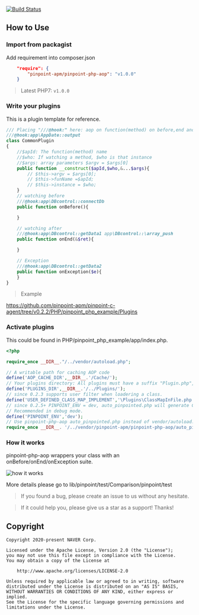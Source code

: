 [![Build Status](https://travis-ci.com/naver/pinpoint-php-aop.svg?branch=master)](https://travis-ci.com/naver/pinpoint-php-aop)

##  How to Use 

### Import from packagist

Add requirement into composer.json

```Json
    "require": {
        "pinpoint-apm/pinpoint-php-aop": "v1.0.0"
    }
```

> Latest
PHP7: `v1.0.0`

### Write your plugins
This is a plugin template for reference.

```php
/// Placing "///@hook:" here: aop on function(method) on before,end and Exception
///@hook:app\AppDate::output
class CommonPlugin
{
    //$apId: The function(method) name
    //$who: If watching a method, $who is that instance
    //$args: array parameters $argv = $args[0]
    public function __construct($apId,$who,&...$args){
        // $this->argv = $args[0];
        // $this->funName =$apId;
        // $this->instance = $who;
    }
    // watching before
    ///@hook:app\DBcontrol::connectDb
    public function onBefore(){

    }

    // watching after
    ///@hook:app\DBcontrol::getData1 app\DBcontrol::\array_push
    public function onEnd(&$ret){

    }

    // Exception
    ///@hook:app\DBcontrol::getData2
    public function onException($e){
    }
}
```

> Example

https://github.com/pinpoint-apm/pinpoint-c-agent/tree/v0.2.2/PHP/pinpoint_php_example/Plugins

### Activate plugins 
This could be found in PHP/pinpoint_php_example/app/index.php.

``` php
<?php

require_once __DIR__."/../vendor/autoload.php";

// A writable path for caching AOP code
define('AOP_CACHE_DIR',__DIR__.'/Cache/');                       
// Your plugins directory: All plugins must have a suffix "Plugin.php",as "CommonPlugin.php mysqlPlugin.php RPCPlugin.php"
define('PLUGINS_DIR',__DIR__.'/../Plugins/');
// since 0.2.3 supports user filter when loadering a class.
define('USER_DEFINED_CLASS_MAP_IMPLEMENT','\Plugins\ClassMapInFile.php');
// since 0.2.5+ PINPOINT_ENV = dev, auto_pinpointed.php will generate Cache/* on every request. 
// Recommended in debug mode.
define('PINPOINT_ENV','dev');
// Use pinpoint-php-aop auto_pinpointed.php instead of vendor/autoload.php
require_once __DIR__. '/../vendor/pinpoint-apm/pinpoint-php-aop/auto_pinpointed.php';

```


### How it works

pinpoint-php-aop wrappers your class with an onBefore/onEnd/onException suite.

![how it works](https://raw.githubusercontent.com/pinpoint-apm/pinpoint-c-agent/master/images/principle_v0.2.x.png)

More details please go to lib/pinpoint/test/Comparison/pinpoint/test

> If you found a bug, please create an issue to us without any hesitate.

> If it could help you, please give us a star as a support!  Thanks!

## Copyright

```
Copyright 2020-present NAVER Corp.

Licensed under the Apache License, Version 2.0 (the "License");
you may not use this file except in compliance with the License.
You may obtain a copy of the License at

    http://www.apache.org/licenses/LICENSE-2.0

Unless required by applicable law or agreed to in writing, software
distributed under the License is distributed on an "AS IS" BASIS,
WITHOUT WARRANTIES OR CONDITIONS OF ANY KIND, either express or implied.
See the License for the specific language governing permissions and
limitations under the License.
```
